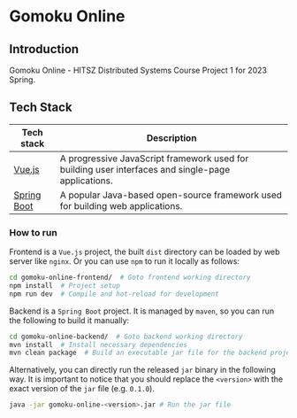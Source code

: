 # Gomoku Online

## Introduction

Gomoku Online - HITSZ Distributed Systems Course Project 1 for 2023 Spring.

## Tech Stack

| Tech stack                                            | Description                                                                                        |
| ----------------------------------------------------- | -------------------------------------------------------------------------------------------------- |
| [Vue.js](https://vuejs.org/)                          | A progressive JavaScript framework used for building user interfaces and single-page applications. |
| [Spring Boot](https://spring.io/projects/spring-boot) | A popular Java-based open-source framework used for building web applications.                     |

<!-- | [Mybatis](https://mybatis.org/mybatis-3/)             | A persistence framework with support for custom SQL, stored procedures and advanced mappings. | -->
<!-- | [MySQL](https://www.mysql.com/)                       | A relational database management system.                                                      | -->

### How to run

Frontend is a `Vue.js` project, the built `dist` directory can be loaded by web server like `nginx`. Or you can use `npm` to run it locally as follows:

```sh
cd gomoku-online-frontend/  # Goto frontend working directory
npm install  # Project setup
npm run dev  # Compile and hot-reload for development
```

Backend is a `Spring Boot` project. It is managed by `maven`, so you can run the following to build it manually:

```sh
cd gomoku-online-backend/  # Goto backend working directory
mvn install  # Install necessary dependencies
mvn clean package  # Build an executable jar file for the backend project
```

Alternatively, you can directly run the released `jar` binary in the following way. It is important to notice that you should replace the `<version>` with the exact version of the `jar` file (e.g. `0.1.0`).

```sh
java -jar gomoku-online-<version>.jar # Run the jar file
```
